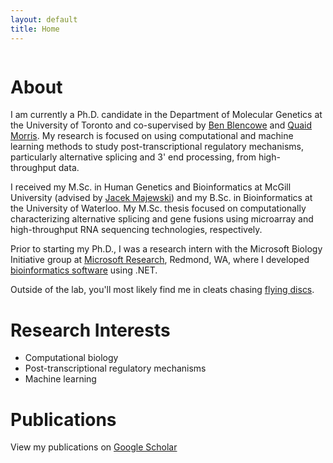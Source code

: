 ```yaml
---
layout: default
title: Home
---
```


<span class="image avatar"><img src="http://individual.utoronto.ca/hakevin/images/avatar2.jpg" alt="" /></span>

# About

I am currently a Ph.D. candidate in the Department of Molecular Genetics at the University
of Toronto and co-supervised by [Ben
Blencowe](http://sites.utoronto.ca/intron) and [Quaid
Morris](http://www.morrislab.ca). My research is focused on using computational and machine learning methods to study post-transcriptional regulatory mechanisms, particularly alternative splicing and 3' end processing, from high-throughput data.

I received my M.Sc. in Human Genetics and Bioinformatics at McGill University
(advised by [Jacek Majewski](http://www.genomequebec.mcgill.ca/compgen/majewskilab)) and
my B.Sc. in Bioinformatics at the University of Waterloo. My M.Sc. thesis focused
on computationally characterizing alternative splicing and gene fusions using
microarray and high-throughput RNA sequencing technologies, respectively.

Prior to starting my Ph.D., I was a research intern with the
Microsoft Biology Initiative group at
[Microsoft Research](https://research.microsoft.com), Redmond, WA, where I developed [bioinformatics software](https://seqcos.codeplex.com/) using
.NET.

Outside of the lab, you'll most likely find me in cleats chasing [flying discs](https://en.wikipedia.org/wiki/Ultimate_%28sport%29).

# Research Interests

- Computational biology
- Post-transcriptional regulatory mechanisms
- Machine learning

# Publications

View my publications on
[Google Scholar](https://scholar.google.ca/citations?user=9xTTM_cAAAAJ)
